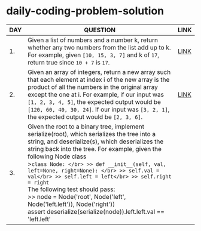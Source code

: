# daily-coding-problem-solution


| DAY | QUESTION | LINK |
|-|-|-|
|1.| Given a list of numbers and a number k, return whether any two numbers from the list add up to k. For example, given `[10, 15, 3, 7]` and k of `17`, return true since `10 + 7` is `17`.| [LINK](https://github.com/subhajit4980/daily-coding-problem-solution/blob/main/problem%231.cpp)|
|2.| Given an array of integers, return a new array such that each element at index i of the new array is the product of all the numbers in the original array except the one at i. For example, if our input was `[1, 2, 3, 4, 5]`, the expected output would be `[120, 60, 40, 30, 24]`. If our input was `[3, 2, 1]`, the expected output would be `[2, 3, 6]`.|[LINK](https://github.com/subhajit4980/daily-coding-problem-solution/blob/main/problem%232.cpp)|
|3.|Given the root to a binary tree, implement serialize(root), which serializes the tree into a string, and deserialize(s), which deserializes the string back into the tree.      For example, given the following Node class </br> >`` class Node: </br> >> def __init__(self, val, left=None, right=None): </br> >> self.val = val</br> >> self.left = left</br> >> self.right = right ``</br> The following test should pass:</br> >> node = Node('root', Node('left', Node('left.left')), Node('right'))</br>assert deserialize(serialize(node)).left.left.val == 'left.left'|
